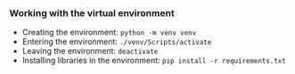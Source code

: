 ### Working with the virtual environment
- Creating the environment: `python -m venv venv`
- Entering the environment: `./venv/Scripts/activate`
- Leaving the environment: `deactivate`
- Installing libraries in the environment: `pip install -r requirements.txt`